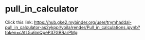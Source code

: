 # pull_in_calculator

Click this link:
https://hub.gke2.mybinder.org/user/trymhaddal-pull_in_calculator-as2ykppl/voila/render/Pull_in_calculations.ipynb?token=cAtL5u6mQpeP37GBRarPMg
